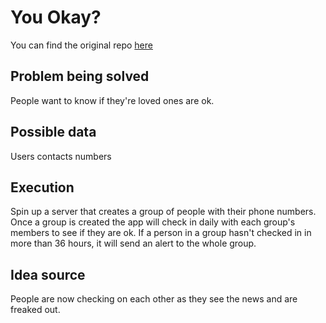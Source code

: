 # You Okay?
You can find the original repo [here](https://github.com/youokay/api)

## Problem being solved
People want to know if they're loved ones are ok.

## Possible data
Users contacts numbers

## Execution
Spin up a server that creates a group of people with their phone numbers. Once a group is created the app will check in daily with each group's members to see if they are ok. If a person in a group hasn't checked in in more than 36 hours, it will send an alert to the whole group.

## Idea source
People are now checking on each other as they see the news and are freaked out.